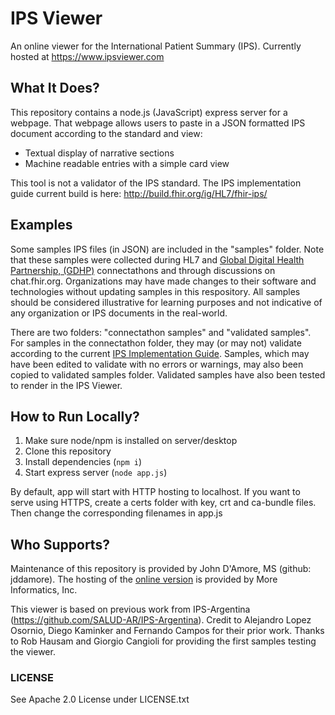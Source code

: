# IPS Viewer

An online viewer for the International Patient Summary (IPS). Currently hosted at https://www.ipsviewer.com

## What It Does?

This repository contains a node.js (JavaScript) express server for a webpage. That webpage allows users to paste in a JSON formatted IPS document according to the standard and view: 

- Textual display of narrative sections
- Machine readable entries with a simple card view

This tool is not a validator of the IPS standard. The IPS implementation guide current build is here: http://build.fhir.org/ig/HL7/fhir-ips/

## Examples

Some samples IPS files (in JSON) are included in the "samples" folder. Note that these samples were collected during HL7 and [Global Digital Health Partnership, (GDHP)](https://www.healthit.gov/topic/global-digital-health-partnership) connectathons and through discussions on chat.fhir.org. Organizations may have made changes to their software and technologies without updating samples in this respository. All samples should be considered illustrative for learning purposes and not indicative of any organization or IPS documents in the real-world.  

There are two folders: "connectathon samples" and "validated samples". For samples in the connectathon folder, they may (or may not) validate according to the current [IPS Implementation Guide](http://build.fhir.org/ig/HL7/fhir-ips/). Samples, which may have been edited to validate with no errors or warnings, may also been copied to validated samples folder. Validated samples have also been tested to render in the IPS Viewer. 

## How to Run Locally?

1. Make sure node/npm is installed on server/desktop 
2. Clone this repository
3. Install dependencies (```npm i```)
4. Start express server (```node app.js```)

By default, app will start with HTTP hosting to localhost. If you want to serve using HTTPS, create a certs folder with key, crt and ca-bundle files. Then change the corresponding filenames in app.js

## Who Supports?

Maintenance of this repository is provided by John D'Amore, MS (github: jddamore). The hosting of the [online version](https://www.ipsviewer.com) is provided by More Informatics, Inc.

This viewer is based on previous work from IPS-Argentina (https://github.com/SALUD-AR/IPS-Argentina). Credit to Alejandro Lopez Osornio, Diego Kaminker and Fernando Campos for their prior work. Thanks to Rob Hausam and Giorgio Cangioli for providing the first samples testing the viewer. 

### LICENSE

See Apache 2.0 License under LICENSE.txt